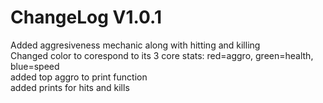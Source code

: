 # ChangeLog V1.0.1
Added aggresiveness mechanic along with hitting and killing<br>
Changed color to corespond to its 3 core stats: red=aggro, green=health, blue=speed<br>
added top aggro to print function<br>
added prints for hits and kills